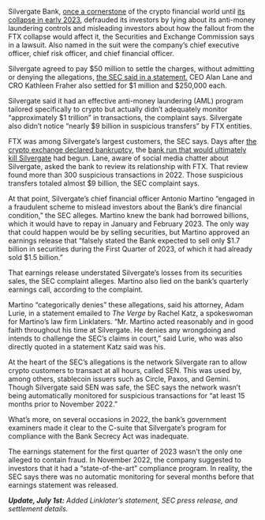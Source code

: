 Silvergate Bank, [once a cornerstone](/2023/3/4/23623964/crypto-silvergate-bank-run-stablecoins-dollars) of the crypto financial world until [its collapse in early 2023](/2023/3/8/23631320/silvergate-wind-down-liquidiation-announcement), defrauded its investors by lying about its anti-money laundering controls and misleading investors about how the fallout from the FTX collapse would affect it, the Securities and Exchange Commission says in a lawsuit. Also named in the suit were the company’s chief executive officer, chief risk officer, and chief financial officer.

Silvergate agreed to pay $50 million to settle the charges, without admitting or denying the allegations, [the SEC said in a statement.](https://www.sec.gov/newsroom/press-releases/2024-82) CEO Alan Lane and CRO Kathleen Fraher also settled for $1 million and $250,000 each.

Silvergate said it had an effective anti-money laundering (AML) program tailored specifically to crypto but actually didn’t adequately monitor “approximately $1 trillion” in transactions, the complaint says. Silvergate also didn’t notice “nearly $9 billion in suspicious transfers” by FTX entities.

FTX was among Silvergate’s largest customers, the SEC says. Days after [the crypto exchange declared bankruptcy](/2022/11/30/23484331/ftx-explained-cryptocurrency-sbf-sam-bankman-fried), the [bank run that would ultimately kill Silvergate](/2023/3/4/23623964/crypto-silvergate-bank-run-stablecoins-dollars) had begun. Lane, aware of social media chatter about Silvergate, asked the bank to review its relationship with FTX. That review found more than 300 suspicious transactions in 2022. Those suspicious transfers totaled almost $9 billion, the SEC complaint says.

At that point, Silvergate’s chief financial officer Antonio Martino “engaged in a fraudulent scheme to mislead investors about the Bank’s dire financial condition,” the SEC alleges. Martino knew the bank had borrowed billions, which it would have to repay in January and February 2023. The only way that could happen would be by selling securities, but Martino approved an earnings release that “falsely stated the Bank expected to sell only $1.7 billion in securities during the First Quarter of 2023, of which it had already sold $1.5 billion.”

That earnings release understated Silvergate’s losses from its securities sales, the SEC complaint alleges. Martino also lied on the bank’s quarterly earnings call, according to the complaint.

Martino “categorically denies” these allegations, said his attorney, Adam Lurie, in a statement emailed to *The Verge* by Rachel Katz, a spokeswoman for Martino’s law firm Linklaters. “Mr. Martino acted reasonably and in good faith throughout his time at Silvergate. He denies any wrongdoing and intends to challenge the SEC’s claims in court,” said Lurie, who was also directly quoted in a statement Katz said was his.

At the heart of the SEC’s allegations is the network Silvergate ran to allow crypto customers to transact at all hours, called SEN. This was used by, among others, stablecoin issuers such as Circle, Paxos, and Gemini. Though Silvergate said SEN was safe, the SEC says the network wasn’t being automatically monitored for suspicious transactions for “at least 15 months prior to November 2022.”

What’s more, on several occasions in 2022, the bank’s government examiners made it clear to the C-suite that Silvergate’s program for compliance with the Bank Secrecy Act was inadequate.

The earnings statement for the first quarter of 2023 wasn’t the only one alleged to contain fraud. In November 2022, the company suggested to investors that it had a “state-of-the-art” compliance program. In reality, the SEC says there was no automatic monitoring for several months before that earnings statement was released.

***Update, July 1st:** Added Linklater’s statement, SEC press release, and settlement details.*
